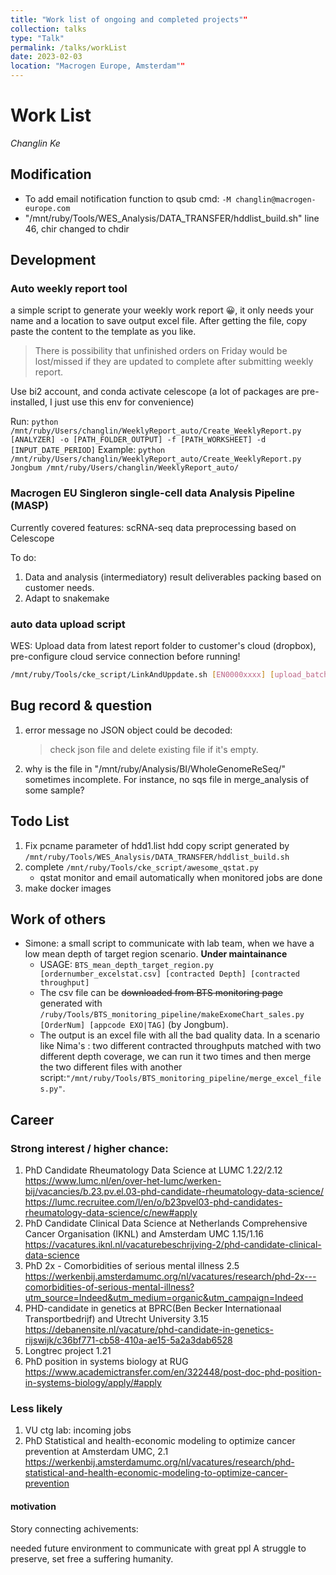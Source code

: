 ```yaml
---
title: "Work list of ongoing and completed projects""
collection: talks
type: "Talk"
permalink: /talks/workList
date: 2023-02-03
location: "Macrogen Europe, Amsterdam""
---
```


# Work List

*Changlin Ke*

## Modification

- To add email notification function to qsub cmd: `-M changlin@macrogen-europe.com`
- "/mnt/ruby/Tools/WES_Analysis/DATA_TRANSFER/hddlist_build.sh" line 46, chir changed to chdir

## Development

### Auto weekly report tool

a simple script to generate your weekly work report 😀, it only needs your name and a location to save output excel file. After getting the file, copy paste the content to the template as you like.
>There is possibility that unfinished orders on Friday would be lost/missed if they are updated to complete after submitting weekly report.

Use bi2 account, and conda activate celescope (a lot of packages are pre-installed, I just use this env for convenience)

Run: ```python /mnt/ruby/Users/changlin/WeeklyReport_auto/Create_WeeklyReport.py [ANALYZER] -o [PATH_FOLDER_OUTPUT] -f [PATH_WORKSHEET] -d [INPUT_DATE_PERIOD]```
Example: ```python /mnt/ruby/Users/changlin/WeeklyReport_auto/Create_WeeklyReport.py Jongbum /mnt/ruby/Users/changlin/WeeklyReport_auto/```

### Macrogen EU Singleron single-cell data Analysis Pipeline (MASP)

Currently covered features: scRNA-seq data preprocessing based on Celescope

To do:

1. Data and analysis (intermediatory) result deliverables packing based on customer needs.
2. Adapt to snakemake

### auto data upload script

WES: Upload data from latest report folder to customer's cloud (dropbox), pre-configure cloud service connection before running!

```bash
/mnt/ruby/Tools/cke_script/LinkAndUppdate.sh [EN0000xxxx] [upload_batch]
```

## Bug record & question

1. error message no JSON object could be decoded:
   > check json file and delete existing file if it's empty.
2. why is the file in "/mnt/ruby/Analysis/BI/WholeGenomeReSeq/" sometimes incomplete. For instance, no sqs file in merge_analysis of some sample?

## Todo List

1. Fix pcname parameter of hdd1.list hdd copy script generated by `/mnt/ruby/Tools/WES_Analysis/DATA_TRANSFER/hddlist_build.sh`
2. complete  `/mnt/ruby/Tools/cke_script/awesome_qstat.py`
   - qstat monitor and email automatically when monitored jobs are done
3. make docker images

## Work of others

- Simone: a small script to communicate with lab team, when we have a low mean depth of target region scenario. **Under maintainance**
  - USAGE: `BTS_mean_depth_target_region.py [ordernumber_excelstat.csv] [contracted Depth] [contracted throughput]`
  - The csv file can be ~~downloaded from BTS monitoring page~~ generated with ``/ruby/Tools/BTS_monitoring_pipeline/makeExomeChart_sales.py [OrderNum] [appcode EXO|TAG]`` (by Jongbum). 
  - The output is an excel file with all the bad quality data. In a scenario like Nima's : two different contracted throughputs matched with two different depth coverage, we can run it two times and 
then merge the two different files with another script:`"/mnt/ruby/Tools/BTS_monitoring_pipeline/merge_excel_files.py"`.
  
## Career

### Strong interest / higher chance:

1. PhD Candidate Rheumatology Data Science at LUMC 1.22/2.12
      https://www.lumc.nl/en/over-het-lumc/werken-bij/vacancies/b.23.pv.el.03-phd-candidate-rheumatology-data-science/ 
      https://lumc.recruitee.com/l/en/o/b23pvel03-phd-candidates-rheumatology-data-science/c/new#apply
2. PhD Candidate Clinical Data Science at Netherlands Comprehensive Cancer Organisation (IKNL) and Amsterdam UMC 1.15/1.16
      https://vacatures.iknl.nl/vacaturebeschrijving-2/phd-candidate-clinical-data-science
3. PhD 2x - Comorbidities of serious mental illness 2.5
      https://werkenbij.amsterdamumc.org/nl/vacatures/research/phd-2x---comorbidities-of-serious-mental-illness?utm_source=Indeed&utm_medium=organic&utm_campaign=Indeed
4. PHD-candidate in genetics at BPRC(Ben Becker Internationaal Transportbedrijf) and Utrecht University 3.15
      https://debanensite.nl/vacature/phd-candidate-in-genetics-rijswijk/c36bf771-cb58-410a-ae15-5a2a3dab6528
5. Longtrec project 1.21 
6. PhD position in systems biology at RUG <https://www.academictransfer.com/en/322448/post-doc-phd-position-in-systems-biology/apply/#apply>

### Less likely

1. VU ctg lab: incoming jobs
2. PhD Statistical and health-economic modeling to optimize cancer prevention at Amsterdam UMC, 2.1
      <https://werkenbij.amsterdamumc.org/nl/vacatures/research/phd-statistical-and-health-economic-modeling-to-optimize-cancer-prevention>

#### motivation

Story connecting achivements:

needed
future
environment to communicate with great ppl
A struggle to preserve, set free a suffering humanity.

